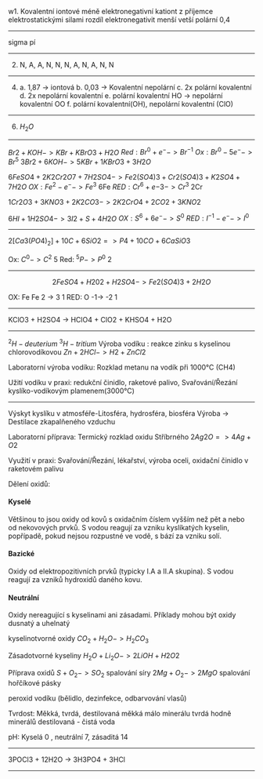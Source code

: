 w1. 
Kovalentní 
iontové
méně elektronegativní
kationt z příjemce
elektrostatickými silami
rozdíl elektronegativit
menší
vetší
polární
0,4

---
sigma
pí

---
2. N, A, A, N, N, N, A, N, A, N, N

---
4. a. 1,87 -> iontová b. 0,03 -> Kovalentní nepolární c. 2x polární kovalentní d.  2x nepolární kovalentní  e. polární kovalentní HO -> nepolární kovalentní OO f. polární kovalentní(OH), nepolární kovalentní (ClO)

---
6.  $H_{2}O$


---

$Br2 + KOH -> KBr + KBrO3 + H2O$
$Red: Br^0 + e^-  -> Br^{-1}$
$Ox: Br^0 - 5e^-   -> Br^5$
$3Br2 + 6KOH -> 5KBr + 1KBrO3 + 3H2O$

$6FeSO4 + 2K2Cr2O7 + 7H2SO4 -> Fe2(SO4)3 + Cr2(SO4)3+K2SO4+7H2O$
$OX: Fe^2 - e^- -> Fe^3$ 6Fe
$RED: Cr^6 + e{-3}-> Cr^3$ 2Cr

$1Cr2O3 + 3KNO3 + 2K2CO3 -> 2K2CrO4 + 2CO2 + 3KNO2$


$6HI + 1H2SO4 -> 3I2 + S + 4H2O$
$OX: S^6 + 6e^- -> S^0$
$RED: I^{-1}-e^- -> I^0$

---

$2[Ca3(PO4)_2]+10C+6SiO2  => P4 + 10CO + 6CaSiO3$

Ox: $C^0-> C^2$ 5
Red: $^5P -> P^0$ 2

---

$$2FeSO4 + H202 + H2SO4 -> Fe2(SO4)3+2H2O$$

OX: Fe Fe 2 ->  3 1
RED: O -1-> -2 1

---
KClO3 + H2SO4 -> HClO4 + ClO2 + KHSO4 + H2O

---

$^2H-deuterium$   $^3H-tritium$
Výroba vodíku : reakce zinku s kyselinou chlorovodíkovou $Zn + 2HCl -> H2 + ZnCl2$

Laboratorní výroba vodíku:
Rozklad metanu na vodík při 1000°C (CH4)

Užití vodíku v praxi: redukční činidlo, raketové palivo, Svařování/Řezání kyslíko-vodíkovým plamenem(3000°C)

---

Výskyt kyslíku v atmosféře-Litosféra, hydrosféra, biosféra
Výroba -> Destilace zkapalňeného vzduchu

Laboratorní příprava: Termický rozklad oxidu Stříbrného
$2Ag2O => 4Ag + O2$

Využití v praxi: Svařování/Řezání, lékařství, výroba oceli, oxidační činidlo v raketovém palivu

Dělení oxidů: 
#### Kyselé

Většinou to jsou oxidy od kovů s oxidačním číslem vyšším než pět a nebo od nekovových prvků. S vodou reagují za vzniku kyslíkatých kyselin, popřípadě, pokud nejsou rozpustné ve vodě, s bází za vzniku solí.

#### Bazické

Oxidy od elektropozitivních prvků (typicky I.A a II.A skupina). S vodou reagují za vzniků hydroxidů daného kovu.

#### Neutrální

Oxidy nereagující s kyselinami ani zásadami. Příklady mohou být oxidy dusnatý a uhelnatý

kyselinotvorné oxidy $CO_2 + H_2O -> H_2CO_3$

Zásadotvorné kyseliny $H_2O + Li_2O -> 2 LiOH + H2O2$

Příprava oxidů
$S+O_2 -> SO_2$ spalování síry
$2Mg + O_2 -> 2MgO$ spalování hořčíkové pásky

peroxid vodíku (bělidlo, dezinfekce, odbarvování vlasů)

Tvrdost: Měkká, tvrdá, destilovaná
měkká málo minerálu
tvrdá hodně minerálů
destilovaná - čistá voda

pH: Kyselá 0 , neutrální 7, zásaditá 14

---


3POCl3 + 12H2O -> 3H3PO4 + 3HCl

---